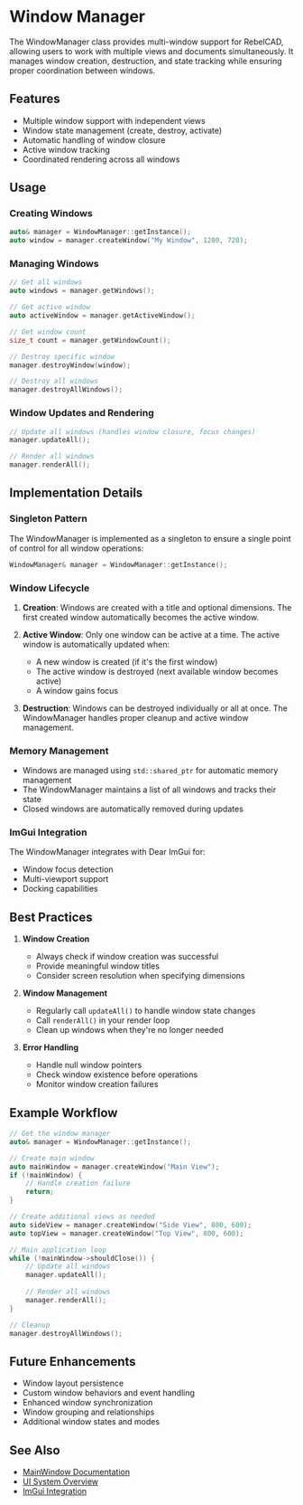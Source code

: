 # Window Manager

The WindowManager class provides multi-window support for RebelCAD, allowing users to work with multiple views and documents simultaneously. It manages window creation, destruction, and state tracking while ensuring proper coordination between windows.

## Features

- Multiple window support with independent views
- Window state management (create, destroy, activate)
- Automatic handling of window closure
- Active window tracking
- Coordinated rendering across all windows

## Usage

### Creating Windows

```cpp
auto& manager = WindowManager::getInstance();
auto window = manager.createWindow("My Window", 1280, 720);
```

### Managing Windows

```cpp
// Get all windows
auto windows = manager.getWindows();

// Get active window
auto activeWindow = manager.getActiveWindow();

// Get window count
size_t count = manager.getWindowCount();

// Destroy specific window
manager.destroyWindow(window);

// Destroy all windows
manager.destroyAllWindows();
```

### Window Updates and Rendering

```cpp
// Update all windows (handles window closure, focus changes)
manager.updateAll();

// Render all windows
manager.renderAll();
```

## Implementation Details

### Singleton Pattern

The WindowManager is implemented as a singleton to ensure a single point of control for all window operations:

```cpp
WindowManager& manager = WindowManager::getInstance();
```

### Window Lifecycle

1. **Creation**: Windows are created with a title and optional dimensions. The first created window automatically becomes the active window.

2. **Active Window**: Only one window can be active at a time. The active window is automatically updated when:
   - A new window is created (if it's the first window)
   - The active window is destroyed (next available window becomes active)
   - A window gains focus

3. **Destruction**: Windows can be destroyed individually or all at once. The WindowManager handles proper cleanup and active window management.

### Memory Management

- Windows are managed using `std::shared_ptr` for automatic memory management
- The WindowManager maintains a list of all windows and tracks their state
- Closed windows are automatically removed during updates

### ImGui Integration

The WindowManager integrates with Dear ImGui for:
- Window focus detection
- Multi-viewport support
- Docking capabilities

## Best Practices

1. **Window Creation**
   - Always check if window creation was successful
   - Provide meaningful window titles
   - Consider screen resolution when specifying dimensions

2. **Window Management**
   - Regularly call `updateAll()` to handle window state changes
   - Call `renderAll()` in your render loop
   - Clean up windows when they're no longer needed

3. **Error Handling**
   - Handle null window pointers
   - Check window existence before operations
   - Monitor window creation failures

## Example Workflow

```cpp
// Get the window manager
auto& manager = WindowManager::getInstance();

// Create main window
auto mainWindow = manager.createWindow("Main View");
if (!mainWindow) {
    // Handle creation failure
    return;
}

// Create additional views as needed
auto sideView = manager.createWindow("Side View", 800, 600);
auto topView = manager.createWindow("Top View", 800, 600);

// Main application loop
while (!mainWindow->shouldClose()) {
    // Update all windows
    manager.updateAll();
    
    // Render all windows
    manager.renderAll();
}

// Cleanup
manager.destroyAllWindows();
```

## Future Enhancements

- Window layout persistence
- Custom window behaviors and event handling
- Enhanced window synchronization
- Window grouping and relationships
- Additional window states and modes

## See Also

- [MainWindow Documentation](MainWindow.md)
- [UI System Overview](../ui/README.md)
- [ImGui Integration](../graphics/ImGuiIntegration.md)
